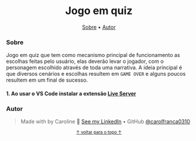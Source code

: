 <h1 align="center">Jogo em quiz</h1>

<p align="center">
    <a href="#sobre">Sobre</a> •     
    <a href="#autor">Autor</a> 
</p>

### Sobre

<p>Jogo em quiz que tem como mecanismo principal de funcionamento as escolhas feitas pelo usuário, elas deverão levar o jogador, com o personagem escolhido através de toda uma narrativa. A ideia principal é que diversos cenários e escolhas resultem em <code>GAME OVER</code> e alguns poucos resultem em um final de sucesso.</p>

#### 1. Ao usar o VS Code instalar a extensão [Live Server](https://github.com/ritwickdey/vscode-live-server-plus-plus])



### Autor

> Made with by Caroline 👋 [See my LinkedIn](https://www.linkedin.com/in/caroline-araújo-de-frança-a59a14227/) • GitHub [@carolfranca0310 ](https://github.com/carolfranca0310)

<p align="center">
<sub><a href="#top" align="center">↑ voltar para o topo ↑</a></sub>
</p>